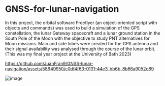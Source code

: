 # GNSS-for-lunar-navigation

In this project, the orbital software Freeflyer (an object-oriented script with objects and commands) was used to build a simulation of the GPS constellation, the lunar Gateway spacecraft and a lunar ground station in the South Pole of the Moon with the objective to study PNT alternatives for Moon missions. Main and side lobes were created for the GPS antenna and their signal availability was analysed through the course of the lunar orbit. (This was my final year project at the University of Bath 2023)



https://github.com/JuanFran9/GNSS-lunar-navigation/assets/58949950/c0df4f63-0131-44e3-bb6b-8b66a9052e89



![image](https://github.com/JuanFran9/GNSS-lunar-navigation/assets/58949950/00607a6f-274e-44cb-95b2-6eec68713c97)

